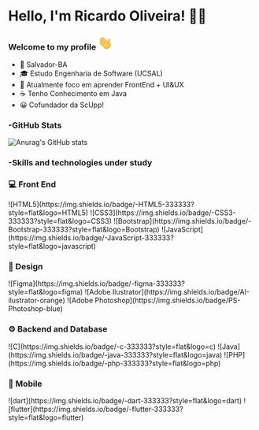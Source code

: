 <h1> Hello, I'm Ricardo Oliveira! 🧑‍💻 </h1>


### Welcome to my profile <img src="https://raw.githubusercontent.com/parth-27/parth-27/master/Hi.gif" width="30px" style="max-width:100%;"> 




<ul>
    <li> 📍  Salvador-BA </li>
    <li> 🎓 Estudo Engenharia de Software (UCSAL) </li>
    <li> 🎨 Atualmente foco em aprender FrontEnd + UI&UX </li>
    <li> ☕️ Tenho Conhecimento em Java </li>
    <li> 😀 Cofundador da ScUpp!</li>
</ul>

### -GitHub Stats
![Anurag's GitHub stats](https://github-readme-stats.vercel.app/api?username=ricardoliveiraof2m&show_icons=true&theme=tokyonight) 

### -Skills and technologies under study
<h3>💻 Front End</h3>
![HTML5](https://img.shields.io/badge/-HTML5-333333?style=flat&logo=HTML5)
![CSS3](https://img.shields.io/badge/-CSS3-333333?style=flat&logo=CSS3)
![Bootstrap](https://img.shields.io/badge/-Bootstrap-333333?style=flat&logo=Bootstrap)
![JavaScript](https://img.shields.io/badge/-JavaScript-333333?style=flat&logo=javascript)


<h3>🎨 Design </h3>
![Figma](https://img.shields.io/badge/-figma-333333?style=flat&logo=figma)
![Adobe Ilustrator](https://img.shields.io/badge/AI-ilustrator-orange)
![Adobe Photoshop](https://img.shields.io/badge/PS-Photoshop-blue)


<h3>⚙️ Backend and Database </h3>
![C](https://img.shields.io/badge/-c-333333?style=flat&logo=c)
![Java](https://img.shields.io/badge/-java-333333?style=flat&logo=java)
![PHP](https://img.shields.io/badge/-php-333333?style=flat&logo=php)


<h3>📱 Mobile</h3>
![dart](https://img.shields.io/badge/-dart-333333?style=flat&logo=dart)
![flutter](https://img.shields.io/badge/-flutter-333333?style=flat&logo=flutter)
